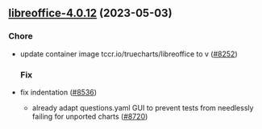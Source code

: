 

## [libreoffice-4.0.12](https://github.com/truecharts/charts/compare/libreoffice-4.0.11...libreoffice-4.0.12) (2023-05-03)

### Chore

- update container image tccr.io/truecharts/libreoffice to v ([#8252](https://github.com/truecharts/charts/issues/8252))
  
  ### Fix

- fix indentation ([#8536](https://github.com/truecharts/charts/issues/8536))
  - already adapt questions.yaml GUI to prevent tests from needlessly failing for unported charts ([#8720](https://github.com/truecharts/charts/issues/8720))
  
  